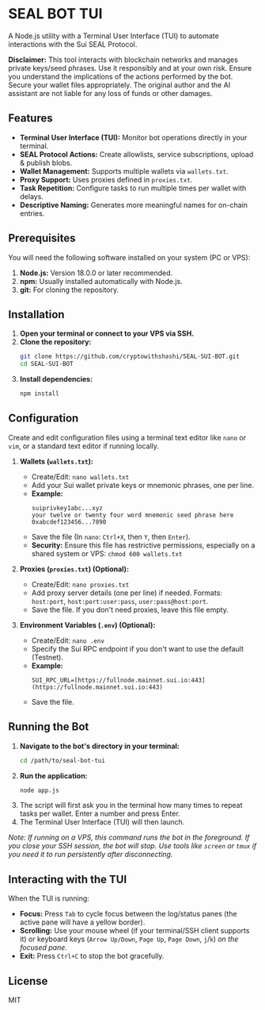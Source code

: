# SEAL BOT TUI

A Node.js utility with a Terminal User Interface (TUI) to automate interactions with the Sui SEAL Protocol.

**Disclaimer:** This tool interacts with blockchain networks and manages private keys/seed phrases. Use it responsibly and at your own risk. Ensure you understand the implications of the actions performed by the bot. Secure your wallet files appropriately. The original author and the AI assistant are not liable for any loss of funds or other damages.

## Features

-   **Terminal User Interface (TUI):** Monitor bot operations directly in your terminal.
-   **SEAL Protocol Actions:** Create allowlists, service subscriptions, upload & publish blobs.
-   **Wallet Management:** Supports multiple wallets via `wallets.txt`.
-   **Proxy Support:** Uses proxies defined in `proxies.txt`.
-   **Task Repetition:** Configure tasks to run multiple times per wallet with delays.
-   **Descriptive Naming:** Generates more meaningful names for on-chain entries.

## Prerequisites

You will need the following software installed on your system (PC or VPS):

1.  **Node.js:** Version 18.0.0 or later recommended.
2.  **npm:** Usually installed automatically with Node.js.
3.  **git:** For cloning the repository.

## Installation

1.  **Open your terminal or connect to your VPS via SSH.**
2.  **Clone the repository:**
    ```bash
    git clone https://github.com/cryptowithshashi/SEAL-SUI-BOT.git
    cd SEAL-SUI-BOT
    ```
3.  **Install dependencies:**
    ```bash
    npm install
    ```

## Configuration

Create and edit configuration files using a terminal text editor like `nano` or `vim`, or a standard text editor if running locally.

1.  **Wallets (`wallets.txt`):**
    * Create/Edit: `nano wallets.txt`
    * Add your Sui wallet private keys or mnemonic phrases, one per line.
    * **Example:**
        ```
        suiprivkey1abc...xyz
        your twelve or twenty four word mnemonic seed phrase here
        0xabcdef123456...7890
        ```
    * Save the file (In `nano`: `Ctrl+X`, then `Y`, then `Enter`).
    * **Security:** Ensure this file has restrictive permissions, especially on a shared system or VPS: `chmod 600 wallets.txt`

2.  **Proxies (`proxies.txt`) (Optional):**
    * Create/Edit: `nano proxies.txt`
    * Add proxy server details (one per line) if needed. Formats: `host:port`, `host:port:user:pass`, `user:pass@host:port`.
    * Save the file. If you don't need proxies, leave this file empty.

3.  **Environment Variables (`.env`) (Optional):**
    * Create/Edit: `nano .env`
    * Specify the Sui RPC endpoint if you don't want to use the default (Testnet).
    * **Example:**
        ```dotenv
        SUI_RPC_URL=[https://fullnode.mainnet.sui.io:443](https://fullnode.mainnet.sui.io:443)
        ```
    * Save the file.

## Running the Bot

1.  **Navigate to the bot's directory in your terminal:**
    ```bash
    cd /path/to/seal-bot-tui
    ```
2.  **Run the application:**
    ```bash
    node app.js
    ```
3.  The script will first ask you in the terminal how many times to repeat tasks per wallet. Enter a number and press Enter.
4.  The Terminal User Interface (TUI) will then launch.

*Note: If running on a VPS, this command runs the bot in the foreground. If you close your SSH session, the bot will stop. Use tools like `screen` or `tmux` if you need it to run persistently after disconnecting.*

## Interacting with the TUI

When the TUI is running:

* **Focus:** Press `Tab` to cycle focus between the log/status panes (the active pane will have a yellow border).
* **Scrolling:** Use your mouse wheel (if your terminal/SSH client supports it) or keyboard keys (`Arrow Up/Down`, `Page Up`, `Page Down`, `j`/`k`) *on the focused pane*.
* **Exit:** Press `Ctrl+C` to stop the bot gracefully.

## License

MIT
